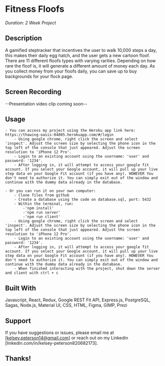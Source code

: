 # Fitness Floofs

_Duration: 2 Week Project_

## Description
A gamified steptracker that incentives the user to walk 10,000 steps a day, this makes their daily egg hatch, and the user gets a new cartoon floof. There are 11 different floofs types with varying rarities. Depending on how rare the floof is, it will generate a different amount of money each day. As you collect money from your floofs daily, you can save up to buy backgrounds for your flock page.

## Screen Recording
--Presentation video clip coming soon--

## Usage
    - You can access my project using the Heroku app link here: https://thawing-oasis-04805.herokuapp.com/#/login
        - Using google chrome, right click the screen and select 'inspect'. Adjust the screen size by selecting the phone icon in the top left of the console that just appeared. Adjust the screen resolution to 'iPhone 12 Pro'.
        - Login to an existing account using the username: 'user' and password: '1234'.
        - After logging in, it will attempt to access your google fit account. If you select your Google account, it will pull up your live step data on your Google Fit account (if you have any). HOWEVER You don't need to authorize it. You can simply exit out of the window and continue with the dummy data already in the database.

    - Or you can run it on your own computer:
        - Clone files from github
        - Create a database using the code on database.sql, port: 5432
        - Within the terminal, run: 
            -'npm install' 
            -'npm run server'
            -'npm run client'
        - Using google chrome, right click the screen and select 'inspect'. Adjust the screen size by selecting the phone icon in the top left of the console that just appeared. Adjust the screen resolution to 'iPhone 12 Pro'.
        - Login to an existing account using the username: 'user' and password: '1234'.
        - After logging in, it will attempt to access your google fit account. If you select your Google account, it will pull up your live step data on your Google Fit account (if you have any). HOWEVER You don't need to authorize it. You can simply exit out of the window and continue with the dummy data already in the database.
        - When finished interacting with the project, shut down the server and client with ctrl + c

## Built With
Javascript, React, Redux, Google REST Fit API, Express.js, PostgreSQL, Sagas, Node.js, Material UI, CSS, HTML, Figma, GIMP, Prezi

## Support
If you have suggestions or issues, please email me at [kelsey.peterson14@gmail.com] or reach out on my Linkedin [linkedin.com/in/kelsey-peterson820682173].

## Thanks!

